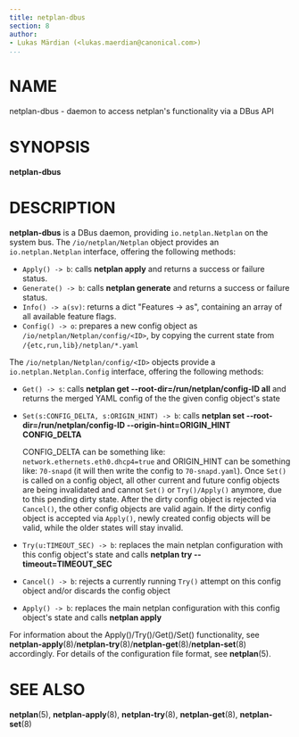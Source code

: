 ```yaml
---
title: netplan-dbus
section: 8
author:
- Lukas Märdian (<lukas.maerdian@canonical.com>)
...
```


# NAME

netplan-dbus - daemon to access netplan's functionality via a DBus API

# SYNOPSIS

  **netplan-dbus**

# DESCRIPTION

**netplan-dbus** is a DBus daemon, providing ``io.netplan.Netplan`` on the system bus. The ``/io/netplan/Netplan`` object provides an ``io.netplan.Netplan`` interface, offering the following methods:

 * ``Apply() -> b``: calls **netplan apply** and returns a success or failure status.
 * ``Generate() -> b``: calls **netplan generate** and returns a success or failure status.
 * ``Info() -> a(sv)``: returns a dict "Features -> as", containing an array of all available feature flags.
 * ``Config() -> o``: prepares a new config object as ``/io/netplan/Netplan/config/<ID>``, by copying the current state from ``/{etc,run,lib}/netplan/*.yaml``

The ``/io/netplan/Netplan/config/<ID>`` objects provide a ``io.netplan.Netplan.Config`` interface, offering the following methods:

 * ``Get() -> s``: calls **netplan get --root-dir=/run/netplan/config-ID all** and returns the merged YAML config of the the given config object's state
 * ``Set(s:CONFIG_DELTA, s:ORIGIN_HINT) -> b``: calls **netplan set --root-dir=/run/netplan/config-ID --origin-hint=ORIGIN_HINT CONFIG_DELTA**

    CONFIG_DELTA can be something like: ``network.ethernets.eth0.dhcp4=true`` and
    ORIGIN_HINT can be something like: ``70-snapd`` (it will then write the config
    to ``70-snapd.yaml``). Once ``Set()`` is called on a config object, all other
    current and future config objects are being invalidated and cannot ``Set()`` or
    ``Try()/Apply()`` anymore, due to this pending dirty state. After the dirty
    config object is rejected via ``Cancel()``, the other config objects are valid
    again. If the dirty config object is accepted via ``Apply()``, newly created
    config objects will be valid, while the older states will stay invalid.

 * ``Try(u:TIMEOUT_SEC) -> b``: replaces the main netplan configuration with this config object's state and calls **netplan try --timeout=TIMEOUT_SEC**
 * ``Cancel() -> b``: rejects a currently running ``Try()`` attempt on this config object and/or discards the config object
 * ``Apply() -> b``: replaces the main netplan configuration with this config object's state and calls **netplan apply**

For information about the Apply()/Try()/Get()/Set() functionality, see
**netplan-apply**(8)/**netplan-try**(8)/**netplan-get**(8)/**netplan-set**(8)
accordingly. For details of the configuration file format, see **netplan**(5).

# SEE ALSO

  **netplan**(5), **netplan-apply**(8), **netplan-try**(8), **netplan-get**(8),
  **netplan-set**(8)
